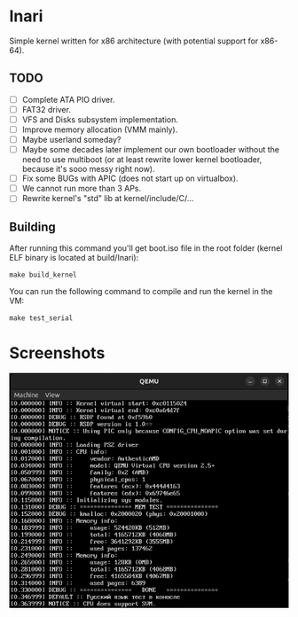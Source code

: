 # Inari
Simple kernel written for x86 architecture (with potential support for x86-64).

## TODO
 - [ ] Complete ATA PIO driver.
 - [ ] FAT32 driver.
 - [ ] VFS and Disks subsystem implementation.
 - [ ] Improve memory allocation (VMM mainly).
 - [ ] Maybe userland someday?
 - [ ] Maybe some decades later implement our own bootloader without the need to use multiboot (or at least rewrite lower kernel bootloader, because it's sooo messy right now).
 - [ ] Fix some BUGs with APIC (does not start up on virtualbox).
 - [ ] We cannot run more than 3 APs.
 - [ ] Rewrite kernel's "std" lib at kernel/include/C/...

## Building
After running this command you'll get boot.iso file in the root folder (kernel ELF binary is located at build/Inari):

```shell
make build_kernel
```

You can run the following command to compile and run the kernel in the VM:

```shell
make test_serial
```

# Screenshots
![](screenshots/qemu.png)
